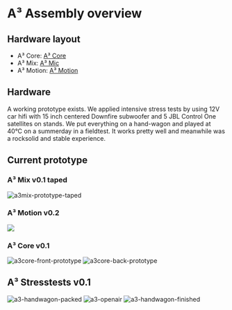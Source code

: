 # A³ Assembly overview
## Hardware layout
- A³ Core: [A³ Core](https://doc.a3-audio.com/assembly/core.html)
- A³ Mix: [A³ Mic](https://doc.a3-audio.com/assembly/mic.html)
- A³ Motion: [A³ Motion](https://doc.a3-audio.com/assembly/moc.html)

## Hardware
A working prototype exists. We applied intensive stress tests by using 12V car hifi with 15 inch centered Downfire subwoofer and 5 JBL Control One satellites on stands. We put everything on a hand-wagon and played at 40°C on a summerday in a fieldtest. It works pretty well and meanwhile was a rocksolid and stable experience.

## Current prototype
### A³ Mix v0.1 taped
![a3mix-prototype-taped](pics_assembly/v01/a3mix-prototype-taped.jpg)
### A³ Motion v0.2
![](pics_assembly/v02/a3motion.JPG)
### A³ Core v0.1
![a3core-front-prototype](pics_assembly/v01/a3core-front-prototype.jpg)
![a3core-back-prototype](pics_assembly/v01/a3core-back-prototype.jpg)
## A³ Stresstests v0.1
![a3-handwagon-packed](pics_assembly/v01/a3-handwagon-packed.jpg)
![a3-openair](pics_assembly/v01/a3-openair.jpg)
![a3-handwagon-finished](pics_assembly/v01/a3-handwagon-finished.jpg)

